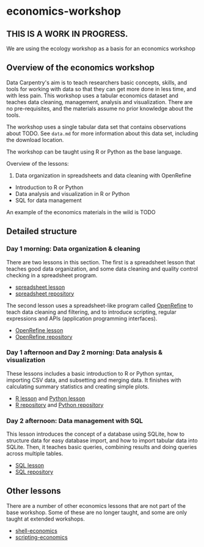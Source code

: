 # economics-workshop

## THIS IS A WORK IN PROGRESS.  

We are using the ecology workshop as a basis for an economics workshop

## Overview of the economics workshop

 Data Carpentry's aim is to teach researchers basic concepts, skills, and tools for working with data so that they can get more done in less time, and with less pain. This workshop uses a tabular economics dataset and teaches data cleaning, management, analysis and visualization. There are no pre-requisites, and the materials assume no prior knowledge about the tools.

The workshop uses a single tabular data set that contains observations about TODO. See `data.md` for more information about this data set, including the download location.

The workshop can be taught using R or Python as the base language.

Overview of the lessons:

  1. Data organization in spreadsheets and data cleaning with OpenRefine
  * Introduction to R or Python
  * Data analysis and visualization in R or Python
  * SQL for data management

An example of the economics materials in the wild is TODO

## Detailed structure

### Day 1 morning: Data organization & cleaning

There are two lessons in this section. The first is a spreadsheet lesson that teaches  good data organization, and some data cleaning and quality control checking in a spreadsheet program.

  * [spreadsheet lesson](http://economics-datacarpentry.github.io/spreadsheet-economics-lesson/)
  * [spreadsheet repository](https://github.com/economics-datacarpentry/spreadsheet-economics-lesson)

The second lesson uses a spreadsheet-like program called [OpenRefine](http://openrefine.org/) to teach data cleaning and filtering, and to introduce scripting, regular expressions and APIs (application programming interfaces).

  * [OpenRefine lesson](http://economics-datacarpentry.github.io/OpenRefine-economics-lesson/)
  * [OpenRefine repository](https://github.com/economics-datacarpentry/OpenRefine-economics-lesson)

### Day 1 afternoon and Day 2 morning: Data analysis & visualization

These lessons includes a basic introduction to R or Python syntax, importing CSV data, and subsetting and merging data. It finishes with calculating summary statistics and creating simple plots.

  * [R lesson](http://economics-datacarpentry.github.io/R-economics-lesson/) and [Python lesson](http://economics-datacarpentry.github.io/python-economics-lesson/)
  * [R repository](https://github.com/economics-datacarpentry/R-economics-lesson) and [Python repository](https://github.com/economics-datacarpentry/python-economics-lesson)


### Day 2 afternoon: Data management with SQL

This lesson introduces the concept of a database using SQLite, how to structure data for easy database import, and how to import tabular data into SQLite. Then, it teaches basic queries, combining results and doing queries across multiple tables.  

  * [SQL lesson](https://economics-datacarpentry.github.io/sql-economics-lesson/)
  * [SQL repository](https://github.com/economics-datacarpentry/sql-economics-lesson)

## Other lessons

There are a number of other economics lessons that are not part of the base workshop. Some of these are no longer taught, and some are only taught at extended workshops.

  * [shell-economics](https://github.com/economics-datacarpentry/shell-economics-lesson)
  * [scripting-economics](https://github.com/economics-datacarpentry/scripting-economics-lesson)
